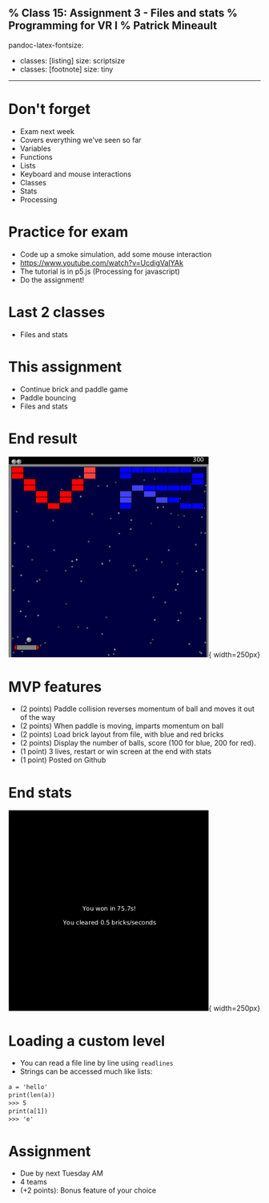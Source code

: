 % Class 15: Assignment 3 - Files and stats
% Programming for VR I
% Patrick Mineault
---
pandoc-latex-fontsize:
  - classes: [listing]
    size: scriptsize
  - classes: [footnote]
    size: tiny
---

# Don't forget

* Exam next week
* Covers everything we've seen so far
* Variables
* Functions
* Lists
* Keyboard and mouse interactions
* Classes
* Stats
* Processing

# Practice for exam

* Code up a smoke simulation, add some mouse interaction
* https://www.youtube.com/watch?v=UcdigVaIYAk
* The tutorial is in p5.js (Processing for javascript)
* Do the assignment!

# Last 2 classes

* Files and stats

# This assignment

* Continue brick and paddle game
* Paddle bouncing
* Files and stats

# End result

![Brick and paddle game](regular-screen.png){ width=250px}

# MVP features

* (2 points) Paddle collision reverses momentum of ball and moves it out of the way
* (2 points) When paddle is moving, imparts momentum on ball
* (2 points) Load brick layout from file, with blue and red bricks
* (2 points) Display the number of balls, score (100 for blue, 200 for red).
* (1 point) 3 lives, restart or win screen at the end with stats
* (1 point) Posted on Github

# End stats

![Brick and paddle game](you-won.png){ width=250px}

# Loading a custom level

* You can read a file line by line using `readlines`
* Strings can be accessed much like lists:

```{.python .listing}
a = 'hello'
print(len(a))
>>> 5
print(a[1])
>>> 'e'
```

# Assignment

* Due by next Tuesday AM
* 4 teams
* (+2 points): Bonus feature of your choice
